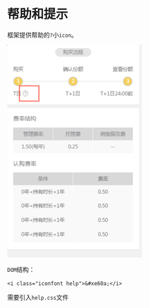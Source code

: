 # 帮助和提示

框架提供帮助的`?`小`icon`。

![PNG](./img/help.png)

`DOM`结构：

```
<i class="iconfont help">&#xe60a;</i>
```

需要引入`help.css`文件